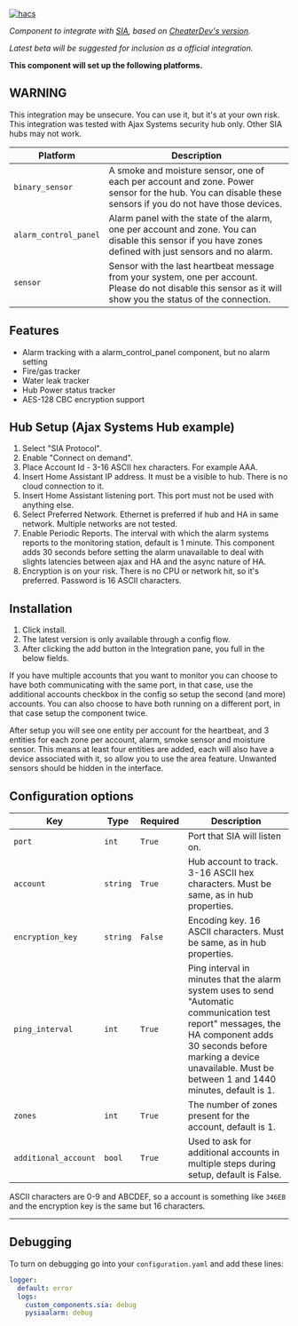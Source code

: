 [![hacs][hacsbadge]](hacs)

_Component to integrate with [SIA], based on [CheaterDev's version][ch_sia]._

_Latest beta will be suggested for inclusion as a official integration._

**This component will set up the following platforms.**

## WARNING
This integration may be unsecure. You can use it, but it's at your own risk.
This integration was tested with Ajax Systems security hub only. Other SIA hubs may not work.

Platform | Description
-- | --
`binary_sensor` | A smoke and moisture sensor, one of each per account and zone. Power sensor for the hub. You can disable these sensors if you do not have those devices.
`alarm_control_panel` | Alarm panel with the state of the alarm, one per account and zone. You can disable this sensor if you have zones defined with just sensors and no alarm.
`sensor` | Sensor with the last heartbeat message from your system, one  per account. Please do not disable this sensor as it will show you the status of the connection.

## Features
- Alarm tracking with a alarm_control_panel component, but no alarm setting
- Fire/gas tracker
- Water leak tracker
- Hub Power status tracker
- AES-128 CBC encryption support

## Hub Setup (Ajax Systems Hub example)

1. Select "SIA Protocol". 
2. Enable "Connect on demand". 
3. Place Account Id - 3-16 ASCII hex characters. For example AAA.
4. Insert Home Assistant IP address. It must be a visible to hub. There is no cloud connection to it.
5. Insert Home Assistant listening port. This port must not be used with anything else.
6. Select Preferred Network. Ethernet is preferred if hub and HA in same network. Multiple networks are not tested.
7. Enable Periodic Reports. The interval with which the alarm systems reports to the monitoring station, default is 1 minute. This component adds 30 seconds before setting the alarm unavailable to deal with slights latencies between ajax and HA and the async nature of HA.
8. Encryption is on your risk. There is no CPU or network hit, so it's preferred. Password is 16 ASCII characters.

## Installation

1. Click install.
1. The latest version is only available through a config flow.
1. After clicking the add button in the Integration pane, you full in the below fields.

If you have multiple accounts that you want to monitor you can choose to have both communicating with the same port, in that case, use the additional accounts checkbox in the config so setup the second (and more) accounts. You can also choose to have both running on a different port, in that case setup the component twice.

After setup you will see one entity per account for the heartbeat, and 3 entities for each zone per account, alarm, smoke sensor and moisture sensor. This means at least four entities are added, each will also have a device associated with it, so allow you to use the area feature. Unwanted sensors should be hidden in the interface.

## Configuration options

Key | Type | Required | Description
-- | -- | -- | --
`port` | `int` | `True` | Port that SIA will listen on.
`account` | `string` | `True` |  Hub account to track. 3-16 ASCII hex characters. Must be same, as in hub properties.
`encryption_key` | `string` | `False` | Encoding key. 16 ASCII characters. Must be same, as in hub properties.
`ping_interval` | `int` | `True` | Ping interval in minutes that the alarm system uses to send "Automatic communication test report" messages, the HA component adds 30 seconds before marking a device unavailable. Must be between 1 and 1440 minutes, default is 1.
`zones` | `int` | `True` | The number of zones present for the account, default is 1.
`additional_account` | `bool` | `True` | Used to ask for additional accounts in multiple steps during setup, default is False.

ASCII characters are 0-9 and ABCDEF, so a account is something like `346EB` and the encryption key is the same but 16 characters.
***

## Debugging
To turn on debugging go into your `configuration.yaml` and add these lines:
```yaml
logger:
  default: error
  logs:
    custom_components.sia: debug 
    pysiaalarm: debug
```

[SIA]: https://github.com/eavanvalkenburg/sia-ha
[ch_sia]: https://github.com/Cheaterdev/sia-ha
[hacs]: https://github.com/custom-components/hacs
[hacsbadge]: https://img.shields.io/badge/HACS-Custom-orange.svg?style=for-the-badge
